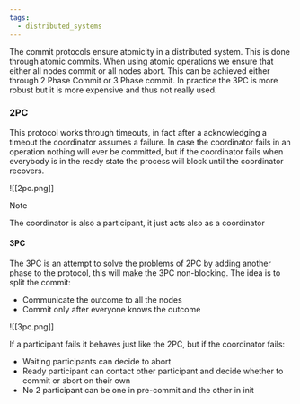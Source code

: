 ```yaml
---
tags:
  - distributed_systems
---
```


The commit protocols ensure atomicity in a distributed system. This is done through atomic commits. When using atomic operations we ensure that either all nodes commit or all nodes abort. This can be achieved either through 2 Phase Commit or 3 Phase commit. In practice the 3PC is more robust but it is more expensive and thus not really used.
### 2PC

This protocol works through timeouts, in fact after a acknowledging a timeout the coordinator assumes a failure. In case the coordinator fails in an operation nothing will ever be committed, but if the coordinator fails when everybody is in the ready state the process will block until the coordinator recovers.

![[2pc.png]]

>[!note]
>The coordinator is also a participant, it just acts also as a coordinator
#### 3PC

The 3PC is an attempt to solve the problems of 2PC by adding another phase to the protocol, this will make the 3PC non-blocking. The idea is to split the commit:
- Communicate the outcome to all the nodes
- Commit only after everyone knows the outcome

![[3pc.png]]

If a participant fails it behaves just like the 2PC, but if the coordinator fails:
- Waiting participants can decide to abort
- Ready participant can contact other participant and decide whether to commit or abort on their own
- No 2 participant can be one in pre-commit and the other in init
